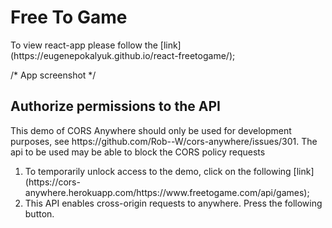 # Free To Game
<p>To view react-app please follow the [link](https://eugenepokalyuk.github.io/react-freetogame/);</p>
<p>/* App screenshot */</p>


## Authorize permissions to the API
<p>This demo of CORS Anywhere should only be used for development purposes, see https://github.com/Rob--W/cors-anywhere/issues/301. The api to be used may be able to block the CORS policy requests</p>
<ol>
  <li>To temporarily unlock access to the demo, click on the following [link](https://cors-anywhere.herokuapp.com/https://www.freetogame.com/api/games);</li>
  <li>This API enables cross-origin requests to anywhere. Press the following button.</li>
</ol>
